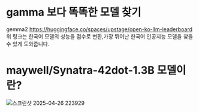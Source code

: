 # gamma 보다 똑똑한 모델 찾기
gemma2 
https://huggingface.co/spaces/upstage/open-ko-llm-leaderboard
위 링크는 한국어 모델의 성능을 점수로 변환,가장 뛰어난 한국어 인공지능 모델을 찾을 수 있게 도와줍니다.


# maywell/Synatra-42dot-1.3B 모델이란?

![스크린샷 2025-04-26 223929](https://github.com/user-attachments/assets/d5952cbc-663c-4414-99df-27e3f5181474)





